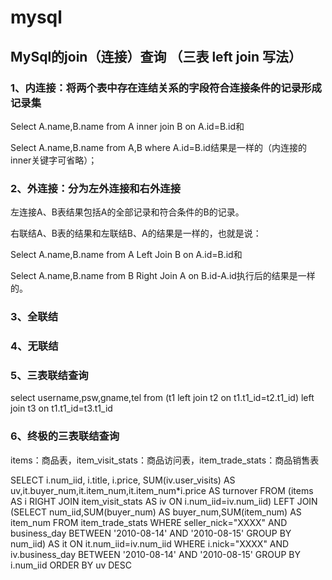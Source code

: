 # mysql
MySql的join（连接）查询 （三表 left join 写法）
----
### 1、内连接：将两个表中存在连结关系的字段符合连接条件的记录形成记录集

Select A.name,B.name from A inner join B on A.id=B.id和

Select A.name,B.name from A,B where A.id=B.id结果是一样的（内连接的inner关键字可省略）；

### 2、外连接：分为左外连接和右外连接

左连接A、B表结果包括A的全部记录和符合条件的B的记录。

右联结A、B表的结果和左联结B、A的结果是一样的，也就是说：

Select A.name,B.name from A Left Join B on A.id=B.id和

Select A.name,B.name from B Right Join A on B.id-A.id执行后的结果是一样的。

### 3、全联结

### 4、无联结

### 5、三表联结查询

select username,psw,gname,tel from (t1 left join t2 on t1.t1_id=t2.t1_id) left join t3 on t1.t1_id=t3.t1_id

### 6、终极的三表联结查询

items：商品表，item_visit_stats：商品访问表，item_trade_stats：商品销售表

SELECT i.num_iid, i.title, i.price, SUM(iv.user_visits) AS uv,it.buyer_num,it.item_num,it.item_num*i.price AS turnover
FROM (items AS i RIGHT JOIN item_visit_stats AS iv ON i.num_iid=iv.num_iid)
LEFT JOIN (SELECT num_iid,SUM(buyer_num) AS buyer_num,SUM(item_num) AS item_num FROM item_trade_stats
WHERE seller_nick="XXXX" AND business_day BETWEEN '2010-08-14' AND '2010-08-15' GROUP BY num_iid)
AS it ON it.num_iid=iv.num_iid 
WHERE i.nick="XXXX" AND iv.business_day BETWEEN '2010-08-14' AND '2010-08-15'
GROUP BY i.num_iid ORDER BY uv DESC
